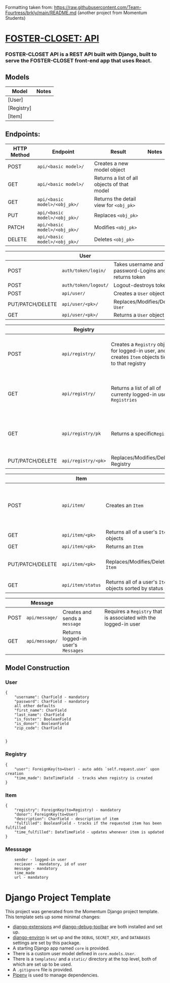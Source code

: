 
Formatting taken from: https://raw.githubusercontent.com/Team-Fourtress/brkly/main/README.md
(another project from Momentum Students)

# [FOSTER-CLOSET: API](https://foster-closet.herokuapp.com/)

### FOSTER-CLOSET API is a REST API built with Django, built to serve the FOSTER-CLOSET front-end app that uses React.


## Models
| Model | Notes |
| ----- | ----- |
| [User]
| [Registry]
| [Item]


## Endpoints: 
| HTTP Method | Endpoint | Result | Notes |
| ----------- | -------- | -------| ----- |
| POST | `api/<basic model>/` | Creates a new model object |  |
| GET | `api/<basic model>/` | Returns a list of all objects of that model |  |
| GET | `api/<basic model>/<obj_pk>/` | Returns the detail view for `<obj_pk>` |  |
| PUT | `api/<basic model>/<obj_pk>/` | Replaces `<obj_pk>` |  |
| PATCH | `api/<basic model>/<obj_pk>/` | Modifies `<obj_pk>` |  |
| DELETE | `api/<basic model>/<obj_pk>/` | Deletes `<obj_pk>` |  |


|      | User |          |          |
| -------- | -------- | -------- | -------- |
| POST | `auth/token/login/` | Takes username and password-Logins and returns token| |
| POST | `auth/token/logout/` | Logout-destroys token| |
| POST | `api/user/` | Creates a `User` object| |
| PUT/PATCH/DELETE | `api/user/<pk>/` | Replaces/Modifies/Deletes `User` | |
| GET | `api/user/<pk>/` | Returns a `User` object | |

|      | Registry |          |          |
| -------- | -------- | -------- | -------- |
| POST | `api/registry/` | Creates a `Registry` object for logged-in user, and creates `Item` objects tied to that registry | Will eventually require a foster-family login|
| GET | `api/registry/` | Returns a list of all of currenty logged-in user's `Registries` | Will eventually require a foster-family login|
| GET | `api/registry/pk` | Returns a specific`Registry` | Will eventually require a foster-family login|
| PUT/PATCH/DELETE | `api/registry/<pk>` | Replaces/Modifies/Deletes Registry

|      | Item |          |          |
| -------- | -------- | -------- | -------- |
| POST | `api/item/` | Creates an `Item`| Requires a `Registry` that is associated with the logged-in user  |
| GET | `api/item/<pk>` | Returns all of a user's `Item` objects |  |
| GET | `api/item/<pk>` | Returns an `Item` |  |
| PUT/PATCH/DELETE | `api/item/<pk>` | Replaces/Modifies/Deletes `Item` | Requires login with associated user  |
| GET | `api/item/status` | Returns  all of a user's `Item` objects sorted by status |  |

|      | Message |          |          |
| -------- | -------- | -------- | -------- |
| POST | `api/message/` | Creates and sends a `message`| Requires a `Registry` that is associated with the logged-in user  |
| GET | `api/message/` | Returns logged-in user's `Messages` |  |



## Model Construction

### User
```
{
    "username": CharField - mandatory
    "password": CharField - mandatory
    all other defaults
    "first_name": CharField
    "last_name": CharField
    "is_foster": BooleanField
    "is_donor": BooleanField
    "zip_code": CharField
    
  
}
```

### Registry
```
{
    "user": ForeignKey(to=User) - auto adds `self.request.user` upon creation
    "time_made": DateTimeField  - tracks when registry is created
}
```

### Item
```
{
    "registry": ForeignKey(to=Registry) - mandatory
    "donor": ForeignKey(to=User) 
    "description": CharField - description of item
    "fulfilled": BooleanField - tracks if the requested item has been fulfilled
    "time_fulfilled": DateTimeField - updates whenever item is updated
}
```

### Messsage

```
    sender - logged-in user
    reciever - mandatory, id of user
    message - mandatory
    time_made 
    url - mandatory

```


# Django Project Template

This project was generated from the Momentum Django project template. This template sets up some minimal changes:

- [django-extensions](https://django-extensions.readthedocs.io/en/latest/) and [django-debug-toolbar](https://django-debug-toolbar.readthedocs.io/en/latest/) are both installed and set up.
- [django-environ](https://django-environ.readthedocs.io/en/latest/) is set up and the `DEBUG`, `SECRET_KEY`, and `DATABASES` settings are set by this package.
- A starting Django app named `core` is provided.
- There is a custom user model defined in `core.models.User`.
- There is a `templates/` and a `static/` directory at the top level, both of which are set up to be used.
- A `.gitignore` file is provided.
- [Pipenv](https://pipenv.pypa.io/en/latest/) is used to manage dependencies.
